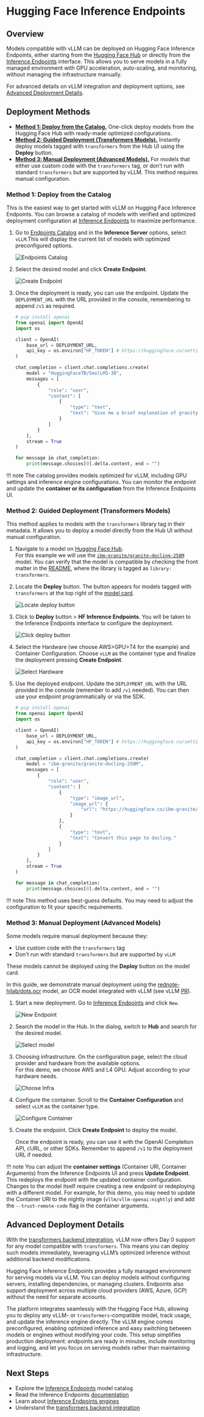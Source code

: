 # Hugging Face Inference Endpoints

## Overview

Models compatible with vLLM can be deployed on Hugging Face Inference Endpoints, either starting from the [Hugging Face Hub](https://huggingface.co) or directly from the [Inference Endpoints](https://endpoints.huggingface.co/) interface. This allows you to serve models in a fully managed environment with GPU acceleration, auto-scaling, and monitoring, without managing the infrastructure manually.

For advanced details on vLLM integration and deployment options, see [Advanced Deployment Details](#advanced-deployment-details).

## Deployment Methods

- [**Method 1: Deploy from the Catalog.**](#method-1-deploy-from-the-catalog) One-click deploy models from the Hugging Face Hub with ready-made optimized configurations.
- [**Method 2: Guided Deployment (Transformers Models).**](#method-2-guided-deployment-transformers-models) Instantly deploy models tagged with `transformers` from the Hub UI using the **Deploy** button.
- [**Method 3: Manual Deployment (Advanced Models).**](#method-3-manual-deployment-advanced-models) For models that either use custom code with the `transformers` tag, or don’t run with standard `transformers` but are supported by vLLM. This method requires manual configuration.

### Method 1: Deploy from the Catalog

This is the easiest way to get started with vLLM on Hugging Face Inference Endpoints. You can browse a catalog of models with verified and optimized deployment configuration at [Inference Endpoints](https://endpoints.huggingface.co/catalog) to maximize performance.

1. Go to [Endpoints Catalog](https://endpoints.huggingface.co/catalog) and in the **Inference Server** options, select `vLLM`.This will display the current list of models with optimized preconfigured options.

    ![Endpoints Catalog](../../assets/deployment/hf-inference-endpoints-catalog.png)

1. Select the desired model and click **Create Endpoint**.

    ![Create Endpoint](../../assets/deployment/hf-inference-endpoints-create-endpoint.png)

1. Once the deployment is ready, you can use the endpoint. Update the `DEPLOYMENT_URL` with the URL provided in the console, remembering to append `/v1` as required.

    ```python
    # pip install openai
    from openai import OpenAI
    import os

    client = OpenAI(
        base_url = DEPLOYMENT_URL,
        api_key = os.environ["HF_TOKEN"] # https://huggingface.co/settings/tokens
    )

    chat_completion = client.chat.completions.create(
        model = "HuggingFaceTB/SmolLM3-3B",
        messages = [
            {
                "role": "user",
                "content": [
                    {
                        "type": "text",
                        "text": "Give me a brief explanation of gravity in simple terms."
                    }
                ]
            }
        ],
        stream = True
    )

    for message in chat_completion:
        print(message.choices[0].delta.content, end = "")
    ```

!!! note
    The catalog provides models optimized for vLLM, including GPU settings and inference engine configurations. You can monitor the endpoint and update the **container or its configuration** from the Inference Endpoints UI.

### Method 2: Guided Deployment (Transformers Models)

This method applies to models with the `transformers` library tag in their metadata. It allows you to deploy a model directly from the Hub UI without manual configuration.

1. Navigate to a model on [Hugging Face Hub](https://huggingface.co/models).  
   For this example we will use the [`ibm-granite/granite-docling-258M`](https://huggingface.co/ibm-granite/granite-docling-258M) model. You can verify that the model is compatible by checking the front matter in the [README](https://huggingface.co/ibm-granite/granite-docling-258M/blob/main/README.md), where the library is tagged as `library: transformers`.

2. Locate the **Deploy** button. The button appears for models tagged with `transformers` at the top right of the [model card](https://huggingface.co/ibm-granite/granite-docling-258M).

    ![Locate deploy button](../../assets/deployment/hf-inference-endpoints-locate-deploy-button.png)

3. Click to **Deploy** button > **HF Inference Endpoints**. You will be taken to the Inference Endpoints interface to configure the deployment.

    ![Click deploy button](../../assets/deployment/hf-inference-endpoints-click-deploy-button.png)

4. Select the Hardware (we choose AWS>GPU>T4 for the example) and Container Configuration. Choose `vLLM` as the container type and finalize the deployment pressing **Create Endpoint**.

    ![Select Hardware](../../assets/deployment/hf-inference-endpoints-select-hardware.png)

5. Use the deployed endpoint. Update the `DEPLOYMENT_URL` with the URL provided in the console (remember to add `/v1` needed). You can then use your endpoint programmatically or via the SDK.

    ```python
    # pip install openai
    from openai import OpenAI
    import os

    client = OpenAI(
        base_url = DEPLOYMENT_URL,
        api_key = os.environ["HF_TOKEN"] # https://huggingface.co/settings/tokens
    )

    chat_completion = client.chat.completions.create(
        model = "ibm-granite/granite-docling-258M",
        messages = [
            {
                "role": "user",
                "content": [
                    {
                        "type": "image_url",
                        "image_url": {
                            "url": "https://huggingface.co/ibm-granite/granite-docling-258M/resolve/main/assets/new_arxiv.png"
                        }
                    },
                    {
                        "type": "text",
                        "text": "Convert this page to docling."
                    }
                ]
            }
        ],
        stream = True
    )

    for message in chat_completion:
        print(message.choices[0].delta.content, end = "")
    ```

!!! note
    This method uses best-guess defaults. You may need to adjust the configuration to fit your specific requirements.

### Method 3: Manual Deployment (Advanced Models)

Some models require manual deployment because they:

- Use custom code with the `transformers` tag
- Don't run with standard `transformers` but are supported by `vLLM`

These models cannot be deployed using the **Deploy** button on the model card.

In this guide, we demonstrate manual deployment using the [rednote-hilab/dots.ocr](https://huggingface.co/rednote-hilab/dots.ocr) model, an OCR model integrated with vLLM (see vLLM [PR](https://github.com/vllm-project/vllm/pull/24645)).

1. Start a new deployment. Go to [Inference Endpoints](https://endpoints.huggingface.co/) and click `New`.

    ![New Endpoint](../../assets/deployment/hf-inference-endpoints-new-endpoint.png)

2. Search the model in the Hub. In the dialog, switch to **Hub** and search for the desired model.

    ![Select model](../../assets/deployment/hf-inference-endpoints-select-model.png)

3. Choosing infrastructure. On the configuration page, select the cloud provider and hardware from the available options.  
   For this demo, we choose AWS and L4 GPU. Adjust according to your hardware needs.

    ![Choose Infra](../../assets/deployment/hf-inference-endpoints-choose-infra.png)

4. Configure the container. Scroll to the **Container Configuration** and select `vLLM` as the container type.

    ![Configure Container](../../assets/deployment/hf-inference-endpoints-configure-container.png)

5. Create the endpoint. Click **Create Endpoint** to deploy the model.

    Once the endpoint is ready, you can use it with the OpenAI Completion API, cURL, or other SDKs. Remember to append `/v1` to the deployment URL if needed.

!!! note
    You can adjust the **container settings** (Container URI, Container Arguments) from the Inference Endpoints UI and press **Update Endpoint**. This redeploys the endpoint with the updated container configuration. Changes to the model itself require creating a new endpoint or redeploying with a different model. For example, for this demo, you may need to update the Container URI to the nightly image (`vllm/vllm-openai:nightly`) and add the `--trust-remote-code` flag in the container arguments.

## Advanced Deployment Details

With the [transformers backend integration](https://blog.vllm.ai/2025/04/11/transformers-backend.html), vLLM now offers Day 0 support for any model compatible with `transformers`. This means you can deploy such models immediately, leveraging vLLM’s optimized inference without additional backend modifications.

Hugging Face Inference Endpoints provides a fully managed environment for serving models via vLLM. You can deploy models without configuring servers, installing dependencies, or managing clusters. Endpoints also support deployment across multiple cloud providers (AWS, Azure, GCP) without the need for separate accounts.

The platform integrates seamlessly with the Hugging Face Hub, allowing you to deploy any vLLM- or `transformers`-compatible model, track usage, and update the inference engine directly. The vLLM engine comes preconfigured, enabling optimized inference and easy switching between models or engines without modifying your code. This setup simplifies production deployment: endpoints are ready in minutes, include monitoring and logging, and let you focus on serving models rather than maintaining infrastructure.

## Next Steps

- Explore the [Inference Endpoints](https://endpoints.huggingface.co/catalog) model catalog
- Read the Inference Endpoints [documentation](https://huggingface.co/docs/inference-endpoints/en/index)
- Learn about [Inference Endpoints engines](https://huggingface.co/docs/inference-endpoints/en/engines/vllm)
- Understand the [transformers backend integration](https://blog.vllm.ai/2025/04/11/transformers-backend.html)
